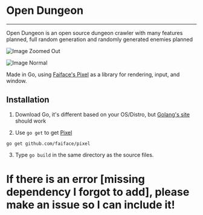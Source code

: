 # Open Dungeon
------

Open Dungeon is an open source dungeon crawler with many features planned, full random generation and randomly generated enemies planned

![Image Zoomed Out](https://i.imgur.com/BQe9rwE.png)

![Image Normal](https://i.imgur.com/ucMb1Eo.png)

Made in Go, using [Faiface's Pixel](https://github.com/faiface/pixel) as a library for rendering, input, and window.

## Installation

1) Download Go, it's different based on your OS/Distro, but [Golang's site](http://golang.org/) should work

2) Use `go get` to get [Pixel](https://github.com/faiface/pixel)

```
go get github.com/faiface/pixel
```

3) Type `go build` in the same directory as the source files. 



# If there is an error [missing dependency I forgot to add], please make an issue so I can include it!
